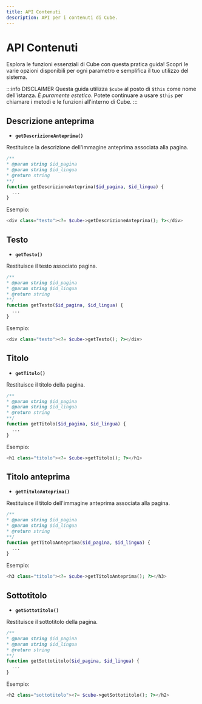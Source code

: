 ```yaml
---
title: API Contenuti
description: API per i contenuti di Cube.
---
```


# API Contenuti

Esplora le funzioni essenziali di Cube con questa pratica guida! Scopri le varie opzioni disponibili per ogni parametro e semplifica il tuo utilizzo del sistema.

:::info DISCLAIMER
Questa guida utilizza `$cube` al posto di `$this` come nome dell'istanza. _È puramente estetico_. Potete continuare a usare `$this` per chiamare i metodi e le funzioni all'interno di Cube.
:::

## Descrizione anteprima

- **`getDescrizioneAnteprima()`**

Restituisce la descrizione dell'immagine anteprima associata alla pagina.

```php
/**
* @param string $id_pagina
* @param string $id_lingua
* @return string
**/
function getDescrizioneAnteprima($id_pagina, $id_lingua) {
  ...
}
```

Esempio:

```php
<div class="testo"><?= $cube->getDescrizioneAnteprima(); ?></div>
```

## Testo

- **`getTesto()`**

Restituisce il testo associato pagina.

```php
/**
* @param string $id_pagina
* @param string $id_lingua
* @return string
**/
function getTesto($id_pagina, $id_lingua) {
  ...
}
```

Esempio:

```php
<div class="testo"><?= $cube->getTesto(); ?></div>
```

## Titolo

- **`getTitolo()`**

Restituisce il titolo della pagina.

```php
/**
* @param string $id_pagina
* @param string $id_lingua
* @return string
**/
function getTitolo($id_pagina, $id_lingua) {
  ...
}
```

Esempio:

```php
<h1 class="titolo"><?= $cube->getTitolo(); ?></h1>
```

## Titolo anteprima

- **`getTitoloAnteprima()`**

Restituisce il titolo dell'immagine anteprima associata alla pagina.

```php
/**
* @param string $id_pagina
* @param string $id_lingua
* @return string
**/
function getTitoloAnteprima($id_pagina, $id_lingua) {
  ...
}
```

Esempio:

```php
<h3 class="titolo"><?= $cube->getTitoloAnteprima(); ?></h3>
```

## Sottotitolo

- **`getSottotitolo()`**

Restituisce il sottotitolo della pagina.

```php
/**
* @param string $id_pagina
* @param string $id_lingua
* @return string
**/
function getSottotitolo($id_pagina, $id_lingua) {
  ...
}
```

Esempio:

```php
<h2 class="sottotitolo"><?= $cube->getSottotitolo(); ?></h2>
```
